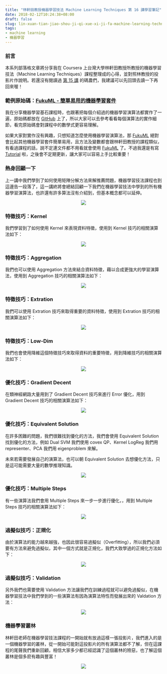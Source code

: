 ```yaml
---
title: "林軒田教授機器學習技法 Machine Learning Techniques 第 16 講學習筆記"
date: 2018-02-12T10:24:38+08:00
draft: false
slug: lin-xuan-tian-jiao-shou-ji-qi-xue-xi-ji-fa-machine-learning-techniques-di-16-jiang-xue-xi-bi-ji
tags:
- machine learning
- 機器學習
---
```


### 前言

本系列部落格文章將分享我在 Coursera 上台灣大學林軒田教授所教授的機器學習技法（Machine Learning Techniques）課程整理成的心得，並對照林教授的投影片作說明。若還沒有閱讀過 [第 15 講](https://blog.fukuball.com/lin-xuan-tian-jiao-shou-ji-qi-xue-xi-ji-fa-machine-learning-techniques-di-15-jiang-xue-xi-bi-ji/) 的碼農們，我建議可以先回頭去讀一下再回來喔！

### 範例原始碼：[FukuML - 簡單易用的機器學習套件](https://github.com/fukuball/fuku-ml)

我在分享機器學習基石課程時，也跟著把每個介紹過的機器學習演算法都實作了一遍，原始碼都放在 [GitHub](https://github.com/fukuball/fuku-ml) 上了，所以大家可以去參考看看每個演算法的實作細節，看完原始碼會對課程中的數學式更容易理解。

如果大家對實作沒有興趣，只想知道怎麼使用機器學習演算法，那 [FukuML](https://github.com/fukuball/fuku-ml) 絕對會比起其他機器學習套件簡單易用，且方法及變數都會跟林軒田教授的課程類似，有看過課程的話，說不定連文件都不用看就會使用 [FukuML](https://github.com/fukuball/fuku-ml) 了。不過我還是有寫 [Tutorial](https://github.com/fukuball/FukuML-Tutorial) 啦，之後會不定期更新，讓大家可以容易上手比較重要！

### 熱身回顧一下

上一講中我們學到了如何使用矩陣分解方法來解推薦問題，機器學習技法課程也到這邊告一段落了，這一講終將會總結回顧一下我們在機器學習技法中學到的所有機器學習演算法，也許還有許多算法沒有介紹到，但基本概念都可以延伸。

<p style="text-align:center">
    <img src="http://static.obeobe.com/image/blog-image/Machine-Learning-Techniques-16-01.png">
</p>

### 特徵技巧：Kernel

我們學習到了如何使用 Kernel 來表現資料特徵，使用到 Kernel 技巧的相關演算法如下：

<p style="text-align:center">
    <img src="http://static.obeobe.com/image/blog-image/Machine-Learning-Techniques-16-02.png">
</p>

### 特徵技巧：Aggregation

我們也可以使用 Aggregation 方法來結合資料特徵，藉以合成更強大的學習演算法，使用到 Aggregation 技巧的相關演算法如下：

<p style="text-align:center">
    <img src="http://static.obeobe.com/image/blog-image/Machine-Learning-Techniques-16-03.png">
</p>

### 特徵技巧：Extration

我們可以使用 Extration 技巧來取得重要的資料特徵，使用到 Extration 技巧的相關演算法如下：

<p style="text-align:center">
    <img src="http://static.obeobe.com/image/blog-image/Machine-Learning-Techniques-16-04.png">
</p>

### 特徵技巧：Low-Dim

我們也會使用降維這個特徵技巧來取得資料的重要特徵，用到降維技巧的相關演算法如下：

<p style="text-align:center">
    <img src="http://static.obeobe.com/image/blog-image/Machine-Learning-Techniques-16-05.png">
</p>

### 優化技巧：Gradient Decent

在類神經網路大量用到了 Gradient Decent 技巧來進行 Error 優化，用到 Gradient Decent 技巧的相關演算法如下：

<p style="text-align:center">
    <img src="http://static.obeobe.com/image/blog-image/Machine-Learning-Techniques-16-06.png">
</p>

### 優化技巧：Equivalent Solution

在許多困難的問題，我們很難找到優化的方法，我們會使用 Equivalent Solution 找到優化的方法，例如 Dual SVM 我們使用 covex QP、Kernel LogReg 我們用 representer、PCA 我們用 eigenproblem 來解。

未來若需要發展自己的演算法，也可以朝 Equivalent Solution 去想優化方法，只是這可能需要大量的數學推理知識。

<p style="text-align:center">
    <img src="http://static.obeobe.com/image/blog-image/Machine-Learning-Techniques-16-07.png">
</p>

### 優化技巧：Multiple Steps

有一些演算法我們會用 Multiple Steps 來一步一步進行優化，，用到 Multiple Steps 技巧的相關演算法如下：

<p style="text-align:center">
    <img src="http://static.obeobe.com/image/blog-image/Machine-Learning-Techniques-16-08.png">
</p>

### 過擬似技巧：正規化

由於演算法的能力越來越強，也因此很容易過擬似（Overfitting），所以我們必須要有方法來避免過擬似，其中一個方式就是正規化，我們大致學過的正規化方法如下：

<p style="text-align:center">
    <img src="http://static.obeobe.com/image/blog-image/Machine-Learning-Techniques-16-09.png">
</p>

### 過擬似技巧：Validation

另外我們也需要使用 Validation 方法讓我們在訓練過程就可以避免過擬似，在機器學習技法中我們學到的一些演算法有因為演算法特性而發展出來的 Valdation 方法：

<p style="text-align:center">
    <img src="http://static.obeobe.com/image/blog-image/Machine-Learning-Techniques-16-10.png">
</p>

### 機器學習叢林

林軒田老師在機器學習技法課程的一開始就有放過這樣一張投影片，我們進入的是一個機器學習的叢林，從一開始可能對這投影片的所有演算法都不了解，但在這課程的尾聲我們重新回顧，相信大家多少都已經認識了這個叢林的險惡，也了解這個叢林是個多麽有趣與豐富！

<p style="text-align:center">
    <img src="http://static.obeobe.com/image/blog-image/Machine-Learning-Techniques-16-11.png">
</p>
